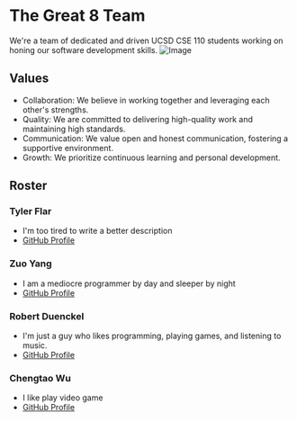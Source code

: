 # The Great 8 Team

We're a team of dedicated and driven UCSD CSE 110 students working on honing our software development skills.
![Image](https://github.com/cse110-sp23-group8/cse110-sp23-group8/blob/main/admin/8team.png?raw=true)

## Values

- Collaboration: We believe in working together and leveraging each other's strengths.
- Quality: We are committed to delivering high-quality work and maintaining high standards.
- Communication: We value open and honest communication, fostering a supportive environment.
- Growth: We prioritize continuous learning and personal development.

## Roster

### Tyler Flar
- I'm too tired to write a better description
- [GitHub Profile](https://github.com/TylerFlar)

### Zuo Yang
- I am a mediocre programmer by day and sleeper by night
- [GitHub Profile](https://github.com/masteryangz)

### Robert Duenckel
- I'm just a guy who likes programming, playing games, and listening to music. 
- [GitHub Profile](https://github.com/World1014)

### Chengtao Wu
- I like play video game
- [GitHub Profile](https://github.com/pootis2)
